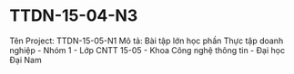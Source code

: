 # TTDN-15-04-N3
Tên Project: TTDN-15-05-N1 Mô tả: Bài tập lớn học phần Thực tập doanh nghiệp - Nhóm 1 - Lớp CNTT 15-05  - Khoa Công nghệ thông tin - Đại học Đại Nam
